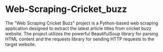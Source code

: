 # Web-Scraping-Cricket_buzz
The "Web Scraping Cricket Buzz" project is a Python-based web scraping application designed to extract the latest article titles from cricket buzz website. The project utilizes the powerful BeautifulSoup library for parsing HTML content and the requests library for sending HTTP requests to the target website.
